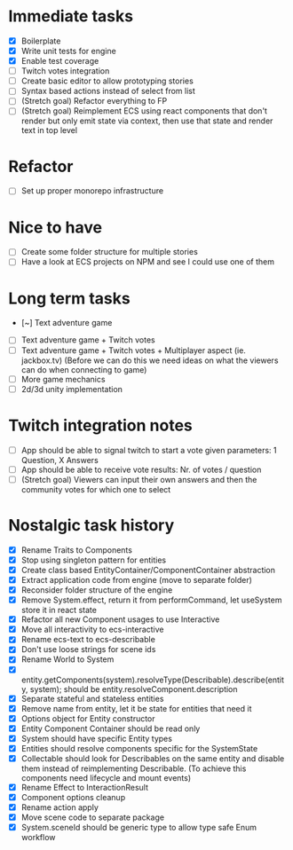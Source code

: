 # Immediate tasks

- [x] Boilerplate
- [x] Write unit tests for engine
- [x] Enable test coverage
- [ ] Twitch votes integration
- [ ] Create basic editor to allow prototyping stories
- [ ] Syntax based actions instead of select from list
- [ ] (Stretch goal) Refactor everything to FP
- [ ] (Stretch goal) Reimplement ECS using react components that don't render but only
      emit state via context, then use that state and render text in top level

# Refactor

- [ ] Set up proper monorepo infrastructure

# Nice to have

- [ ] Create some folder structure for multiple stories
- [ ] Have a look at ECS projects on NPM and see I could use one of them

# Long term tasks

- [~] Text adventure game
- [ ] Text adventure game + Twitch votes
- [ ] Text adventure game + Twitch votes + Multiplayer aspect (ie. jackbox.tv)
      (Before we can do this we need ideas on what the viewers can do when connecting to game)
- [ ] More game mechanics
- [ ] 2d/3d unity implementation

# Twitch integration notes

- [ ] App should be able to signal twitch to start a vote given parameters: 1 Question, X Answers
- [ ] App should be able to receive vote results: Nr. of votes / question
- [ ] (Stretch goal) Viewers can input their own answers and then the community votes for which one to select

# Nostalgic task history

- [x] Rename Traits to Components
- [x] Stop using singleton pattern for entities
- [x] Create class based EntityContainer/ComponentContainer abstraction
- [x] Extract application code from engine (move to separate folder)
- [x] Reconsider folder structure of the engine
- [x] Remove System.effect, return it from performCommand, let useSystem store it in react state
- [x] Refactor all new Component usages to use Interactive
- [x] Move all interactivity to ecs-interactive
- [x] Rename ecs-text to ecs-describable
- [x] Don't use loose strings for scene ids
- [x] Rename World to System
- [x] entity.getComponents(system).resolveType(Describable).describe(entity, system);
      should be entity.resolveComponent<Describable>.description
- [x] Separate stateful and stateless entities
- [x] Remove name from entity, let it be state for entities that need it
- [x] Options object for Entity constructor
- [x] Entity Component Container should be read only
- [x] System should have specific Entity types
- [x] Entities should resolve components specific for the SystemState
- [x] Collectable should look for Describables on the same entity and disable them instead of reimplementing Describable.
      (To achieve this components need lifecycle and mount events)
- [x] Rename Effect to InteractionResult
- [x] Component options cleanup
- [x] Rename action apply
- [x] Move scene code to separate package
- [x] System.sceneId should be generic type to allow type safe Enum workflow
